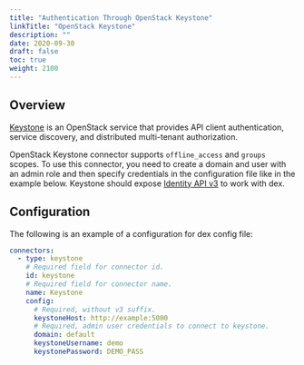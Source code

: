 ```yaml
---
title: "Authentication Through OpenStack Keystone"
linkTitle: "OpenStack Keystone"
description: ""
date: 2020-09-30
draft: false
toc: true
weight: 2100
---
```


## Overview

[Keystone](https://docs.openstack.org/keystone/latest/) is an OpenStack service that provides API client authentication, service discovery, and distributed multi-tenant authorization. 

OpenStack Keystone connector supports `offline_access` and `groups` scopes. To use this connector, you need to create a domain and user with an admin role and then specify credentials in the configuration file like in the example below.
Keystone should expose [Identity API v3](https://docs.openstack.org/api-ref/identity/v3/) to work with dex.


## Configuration

The following is an example of a configuration for dex config file:

```yaml
connectors:
  - type: keystone
    # Required field for connector id.
    id: keystone
    # Required field for connector name.
    name: Keystone
    config:
      # Required, without v3 suffix.
      keystoneHost: http://example:5000
      # Required, admin user credentials to connect to keystone.
      domain: default
      keystoneUsername: demo 
      keystonePassword: DEMO_PASS
```

